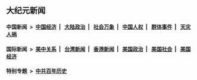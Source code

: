 ## 大纪元新闻

#### 中国新闻 &nbsp;>&nbsp; [中国经济](indexes/ncid283/README.md?04040845) &nbsp;| &nbsp; [大陆政治](indexes/ncid277/README.md?04040845) &nbsp;| &nbsp; [社会万象](indexes/ncid282/README.md?04040845) &nbsp;| &nbsp; [中国人权](indexes/ncid278/README.md?04040845) &nbsp;| &nbsp; [群体事件](indexes/ncid279/README.md?04040845) &nbsp;| &nbsp; [天灾人祸](indexes/ncid280/README.md?04040845)

#### 国际新闻 &nbsp;>&nbsp; [美中关系](indexes/nf1412576/README.md?04040845) &nbsp;| &nbsp; [台湾新闻](indexes/ncid1349361/README.md?04040845) &nbsp;| &nbsp; [香港新闻](indexes/ncid1349362/README.md?04040845) &nbsp;| &nbsp; [美国政治](indexes/ncid1078159/README.md?04040845) &nbsp;| &nbsp; [美国社会](indexes/ncid1078160/README.md?04040845) &nbsp;| &nbsp; [美国经济](indexes/ncid1078158/README.md?04040845)

#### 特别专题 &nbsp;>&nbsp; [中共百年历史](https://github.com/epoch-news/epoch-special/blob/master/README.md?04040845)  
